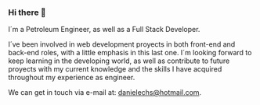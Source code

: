 ### Hi there 👋

I´m a Petroleum Engineer, as well as a Full Stack Developer.  

I´ve been involved in web development proyects in both front-end and back-end roles, with a little emphasis in this last one. I´m looking forward to keep learning in the developing world, as well as contribute to future proyects with my current knowledge and the skills I have acquired throughout my experience as engineer.

We can get in touch via e-mail at: danielechs@hotmail.com.
<!--
**danielchavezs/danielchavezs** is a ✨ _special_ ✨ repository because its `README.md` (this file) appears on your GitHub profile.

Here are some ideas to get you started:

- 🔭 I’m currently working on ...
- 🌱 I’m currently learning ...
- 👯 I’m looking to collaborate on ...
- 🤔 I’m looking for help with ...
- 💬 Ask me about ...
- 📫 How to reach me: ...
- 😄 Pronouns: ...
- ⚡ Fun fact: ...
-->

